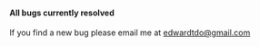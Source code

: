 #### All bugs currently resolved  
If you find a new bug please email me at [edwardtdo@gmail.com](mailto:edwardtdo@gmail.com)